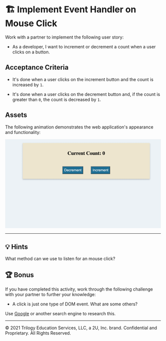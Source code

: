 # 🏗️ Implement Event Handler on Mouse Click

Work with a partner to implement the following user story:

- As a developer, I want to increment or decrement a count when a user clicks on a button.

## Acceptance Criteria

- It's done when a user clicks on the increment button and the count is increased by `1`.

- It's done when a user clicks on the decrement button and, if the count is greater than `0`, the count is decreased by `1`.

## Assets

The following animation demonstrates the web application's appearance and functionality:

![As the user selects the Decrement and Increment buttons, the Current Count number decreases and increases respectively.](./images/01-demo.gif)

---

## 💡 Hints

What method can we use to listen for an mouse click?

## 🏆 Bonus

If you have completed this activity, work through the following challenge with your partner to further your knowledge:

- A click is just one type of DOM event. What are some others?

Use [Google](https://www.google.com) or another search engine to research this.

---

© 2021 Trilogy Education Services, LLC, a 2U, Inc. brand. Confidential and Proprietary. All Rights Reserved.
